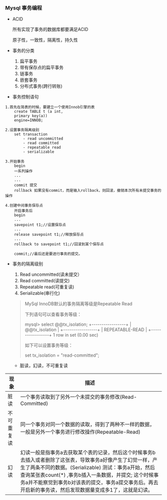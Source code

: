 ### Mysql 事务编程

- ACID

  所有实现了事务的数据库都要满足ACID

  原子性，一致性，隔离性，持久性

- 事务的分类
  1. 扁平事务
  2. 带有保存点的扁平事务
  3. 链事务
  4. 嵌套事务
  5. 分布式事务(跨行转账)



- 事务控制语句

```
1.首先在简表的时候，要建立一个使用Innob引擎的表
	create TABLE t (a int,
	primary key(a))
	engine=INNOB;
	
2.设置事务隔离级别
	set transaction 
		- read uncommitted
		- read committed
		- repeatable read
		- serializable

3.开始事务
	begin
	一系列操作
    ...
    ...
    commit 提交
    rollback 如果没有commit，而是输入rollback，则回滚，撤销本次所有未提交事务的操作
    
4.创建中间事务保存点
	开启事务后
	begin
	...
	savepoint t1;//设置保存点
	...
	release savepoint t1;//释放保存点
	...
	rollback to savepoint t1;//回滚到某个保存点
	
	commit;//最后还是要进行事务的提交。
```



- 事务的隔离级别

  1. Read uncommitted(读未提交）
  2. Read committed(读提交)
  3. Repeatable read(可重复读)
  4. Serializable(串行化)

  > MySql InnoDB默认的事务隔离等级是Repeatable Read
  >
  > 下列语句可以查看事务等级：
  >
  > mysql> select @@tx_isolation;
  > +-----------------+
  > | @@tx_isolation  |
  > +-----------------+
  > | REPEATABLE-READ |
  > +-----------------+
  > 1 row in set (0.00 sec)
  >
  > 如下可以设置事务等级：
  >
  > set tx_isolation = "read-committed";

  - 脏读，幻读，不可重复读

| 现象    | 描述                                       |
| ----- | ---------------------------------------- |
| 脏读    | 一个事务读取到了另外一个未提交的事务修改(Read-Committed)     |
| 不可重复读 | 同一个事务对同一个数据的读取，得到了两种不一样的数据，一般是另外一个事务进行修改操作(Repeatable-Read) |
| 幻读    | 幻读一般是指事务a去获取某个表的记录，然后这个时候事务b去插入或者删除了这张表，导致事务a好像产生了幻觉一样，产生了两条不同的数据。(Serializable)  测试：事务a开始，然后查询某张表count(*) ,事务b插入一条数据，并提交;  这个时候事务a并不能察觉到事务b对该表的提交，事务a提交事务后。再去开启新的事务读，然后发现数据量变成多1了，这就是幻读。 |